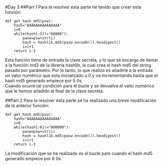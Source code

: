 #Day 3
##Part 1
Para la resolver esta parte he tenido que crear esta función:
````
def get_hash_md5(psw):
    hash="AAAAAAAAAAAAAAA"
    i=0
    while(hash[:5]!="00000"):
        pasw=psw+str(i)
        hash = hashlib.md5(pasw.encode()).hexdigest()
        i=i+1
    return i-1
````
Esta función tiene de entrada la clave secreta, y lo que se encarga de llamar a la función md3 de la librería hashlib, 
la cual crea el hash md5 del string pasado por parámetro. Por lo tanto, lo que realizo es añadirle a la entrada un valor 
numérico que esta inicializado a 0 y va incrementando hasta que el hash md5 generado empiece por 5 0s.  
Cuando ocurre tal condición para el bucle y se devuelve el valor numérico que le hemos añadido al final de la clave secreta.

##Part 2
Para la resolver esta parte se ha realizado una breve modificación de la anterior función:

````
def get_hash_md5(psw):
    hash="AAAAAAAAAAAAAAA"
    i=0
    while(hash[:6]!="000000"):
        pasw=psw+str(i)
        hash = hashlib.md5(pasw.encode()).hexdigest()
        i=i+1
    return i-1
````
La modificación que se ha realizado es el bucle pare cuando el hash md5 generado empiece por 6 0s.


